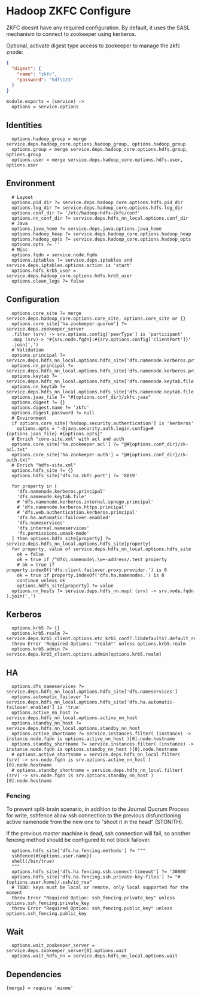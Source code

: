 
# Hadoop ZKFC Configure

ZKFC doesnt have any required configuration. By default, it uses the SASL
mechanism to connect to zookeeper using kerberos.

Optional, activate digest type access to zookeeper to manage the zkfc znode:

```json
{ 
  "digest": {
    "name": "zkfc",
    "password": "hdfs123"
  }
}
```

    module.exports = (service) ->
      options = service.options

## Identities

      options.hadoop_group = merge service.deps.hadoop_core.options.hadoop_group, options.hadoop_group
      options.group = merge service.deps.hadoop_core.options.hdfs.group, options.group
      options.user = merge service.deps.hadoop_core.options.hdfs.user, options.user

## Environment

      # Layout
      options.pid_dir ?= service.deps.hadoop_core.options.hdfs.pid_dir
      options.log_dir ?= service.deps.hadoop_core.options.hdfs.log_dir
      options.conf_dir ?= '/etc/hadoop-hdfs-zkfc/conf'
      options.nn_conf_dir ?= service.deps.hdfs_nn_local.options.conf_dir
      # Java
      options.java_home ?= service.deps.java.options.java_home
      options.hadoop_heap ?= service.deps.hadoop_core.options.hadoop_heap
      options.hadoop_opts ?= service.deps.hadoop_core.options.hadoop_opts
      options.opts ?= ''
      # Misc
      options.fqdn = service.node.fqdn
      options.iptables ?= service.deps.iptables and service.deps.iptables.options.action is 'start'
      options.hdfs_krb5_user = service.deps.hadoop_core.options.hdfs.krb5_user
      options.clean_logs ?= false

## Configuration

      options.core_site ?= merge service.deps.hadoop_core.options.core_site, options.core_site or {}
      options.core_site['ha.zookeeper.quorum'] ?= service.deps.zookeeper_server
      .filter (srv) -> srv.options.config['peerType'] is 'participant'
      .map (srv)-> "#{srv.node.fqdn}:#{srv.options.config['clientPort']}"
      .join(',')
      # Validation
      options.principal ?= service.deps.hdfs_nn_local.options.hdfs_site['dfs.namenode.kerberos.principal']
      options.nn_principal ?= service.deps.hdfs_nn_local.options.hdfs_site['dfs.namenode.kerberos.principal']
      options.keytab ?= service.deps.hdfs_nn_local.options.hdfs_site['dfs.namenode.keytab.file']
      options.nn_keytab ?= service.deps.hdfs_nn_local.options.hdfs_site['dfs.namenode.keytab.file']
      options.jaas_file ?= "#{options.conf_dir}/zkfc.jaas"
      options.digest ?= {}
      options.digest.name ?= 'zkfc'
      options.digest.password ?= null
      # Environment
      if options.core_site['hadoop.security.authentication'] is 'kerberos'
        options.opts = "-Djava.security.auth.login.config=#{options.jaas_file} #{options.opts}"
      # Enrich "core-site.xml" with acl and auth
      options.core_site['ha.zookeeper.acl'] ?= "@#{options.conf_dir}/zk-acl.txt"
      options.core_site['ha.zookeeper.auth'] = "@#{options.conf_dir}/zk-auth.txt"
      # Enrich "hdfs-site.xml"
      options.hdfs_site ?= {}
      options.hdfs_site['dfs.ha.zkfc.port'] ?= '8019'

      for property in [
        'dfs.namenode.kerberos.principal'
        'dfs.namenode.keytab.file'
        # 'dfs.namenode.kerberos.internal.spnego.principal'
        # 'dfs.namenode.kerberos.https.principal'
        # 'dfs.web.authentication.kerberos.principal'
        'dfs.ha.automatic-failover.enabled'
        'dfs.nameservices'
        'dfs.internal.nameservices'
        'fs.permissions.umask-mode'
      ] then options.hdfs_site[property] ?= service.deps.hdfs_nn_local.options.hdfs_site[property]
      for property, value of service.deps.hdfs_nn_local.options.hdfs_site
        ok = false
        ok = true if /^dfs\.namenode\.\w+-address/.test property
        # ok = true if property.indexOf('dfs.client.failover.proxy.provider.') is 0
        ok = true if property.indexOf('dfs.ha.namenodes.') is 0
        continue unless ok
        options.hdfs_site[property] ?= value
      options.nn_hosts ?= service.deps.hdfs_nn.map( (srv) -> srv.node.fqdn ).join(',')

## Kerberos

      options.krb5 ?= {}
      options.krb5.realm ?= service.deps.krb5_client.options.etc_krb5_conf?.libdefaults?.default_realm
      throw Error 'Required Options: "realm"' unless options.krb5.realm
      options.krb5.admin ?= service.deps.krb5_client.options.admin[options.krb5.realm]

## HA

      options.dfs_nameservices ?= service.deps.hdfs_nn_local.options.hdfs_site['dfs.nameservices']
      options.automatic_failover ?= service.deps.hdfs_nn_local.options.hdfs_site['dfs.ha.automatic-failover.enabled'] is 'true'
      options.active_nn_host ?= service.deps.hdfs_nn_local.options.active_nn_host
      options.standby_nn_host ?= service.deps.hdfs_nn_local.options.standby_nn_host
      options.active_shortname ?= service.instances.filter( (instance) -> instance.node.fqdn is options.active_nn_host )[0].node.hostname
      options.standby_shortname ?= service.instances.filter( (instance) -> instance.node.fqdn is options.standby_nn_host )[0].node.hostname
      # options.active_shortname = service.deps.hdfs_nn_local.filter( (srv) -> srv.node.fqdn is srv.options.active_nn_host )[0].node.hostname
      # options.standby_shortname = service.deps.hdfs_nn_local.filter( (srv) -> srv.node.fqdn is srv.options.standby_nn_host )[0].node.hostname

### Fencing

To prevent split-brain scenario, in addition to the Journal Quorum Process for
write, sshfence allow ssh connection to the previous disfunctioning active
namenode from the new one to "shoot it in the head" (STONITH).

If the previous master machine is dead, ssh connection will fail, so another
fencing method should be configured to not block failover.

      options.hdfs_site['dfs.ha.fencing.methods'] ?= """
      sshfence(#{options.user.name})
      shell(/bin/true)
      """
      options.hdfs_site['dfs.ha.fencing.ssh.connect-timeout'] ?= '30000'
      options.hdfs_site['dfs.ha.fencing.ssh.private-key-files'] ?= "#{options.user.home}/.ssh/id_rsa"
      # TODO: keys must be local or remote, only local supported for the moment
      throw Error "Required Option: ssh_fencing.private_key" unless options.ssh_fencing.private_key
      throw Error "Required Option: ssh_fencing.public_key" unless options.ssh_fencing.public_key

## Wait

      options.wait_zookeeper_server = service.deps.zookeeper_server[0].options.wait
      options.wait_hdfs_nn = service.deps.hdfs_nn_local.options.wait

## Dependencies

    {merge} = require 'mixme'
